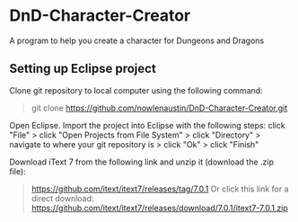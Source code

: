 # DnD-Character-Creator
A program to help you create a character for Dungeons and Dragons

## Setting up Eclipse project
Clone git repository to local computer using the following command:
> git clone https://github.com/nowlenaustin/DnD-Character-Creator.git

Open Eclipse. Import the project into Eclipse with the following steps:
click "File" > click "Open Projects from File System" > click "Directory" > navigate to where your git repository is > click "Ok" > click "Finish"

Download iText 7 from the following link and unzip it (download the .zip file):
> https://github.com/itext/itext7/releases/tag/7.0.1 
> Or click this link for a direct download: https://github.com/itext/itext7/releases/download/7.0.1/itext7-7.0.1.zip